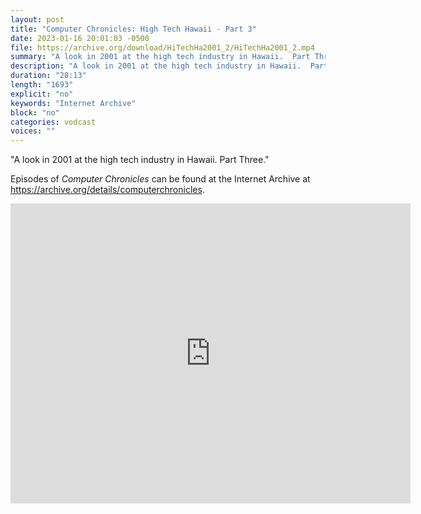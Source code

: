 ```yaml
---
layout: post
title: "Computer Chronicles: High Tech Hawaii - Part 3"
date: 2023-01-16 20:01:03 -0500
file: https://archive.org/download/HiTechHa2001_2/HiTechHa2001_2.mp4
summary: "A look in 2001 at the high tech industry in Hawaii.  Part Three."
description: "A look in 2001 at the high tech industry in Hawaii.  Part Three."
duration: "28:13"
length: "1693"
explicit: "no" 
keywords: "Internet Archive"
block: "no" 
categories: vodcast
voices: ""
---
```


"A look in 2001 at the high tech industry in Hawaii.  Part Three."

Episodes of *Computer Chronicles* can be found at the Internet Archive at <https://archive.org/details/computerchronicles>.

<iframe src="https://archive.org/embed/HiTechHa2001_2" width="640" height="480" frameborder="0" webkitallowfullscreen="true" mozallowfullscreen="true" allowfullscreen></iframe>
